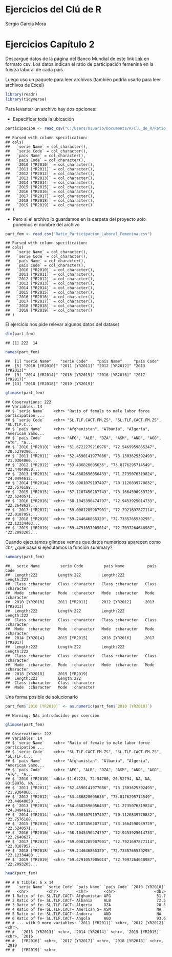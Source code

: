 Ejercicios del Clú de R
================
Sergio García Mora


# Ejercicios Capítulo 2

Descargué datos de la página del Banco Mundial de este link [link](https://databank.bancomundial.org/source/gender-statistics/preview/on#) en formato csv. Los datos indican el ratio de participación femenina en la fuerza laboral de cada país.

Luego uso un paquete para leer archivos (también podría usarlo para leer archivos de Excel)

``` r
library(readr)
library(tidyverse)
```

Para levantar un archivo hay dos opciones:

  - Especificar toda la ubicación

<!-- end list -->

``` r
participacion <- read_csv("C:/Users/Usuario/Documents/R/Clu_de_R/Ratio_Participacion_Laboral_Femenina.csv")
```

    ## Parsed with column specification:
    ## cols(
    ##   `serie Name` = col_character(),
    ##   `serie Code` = col_character(),
    ##   `país Name` = col_character(),
    ##   `país Code` = col_character(),
    ##   `2010 [YR2010]` = col_character(),
    ##   `2011 [YR2011]` = col_character(),
    ##   `2012 [YR2012]` = col_character(),
    ##   `2013 [YR2013]` = col_character(),
    ##   `2014 [YR2014]` = col_character(),
    ##   `2015 [YR2015]` = col_character(),
    ##   `2016 [YR2016]` = col_character(),
    ##   `2017 [YR2017]` = col_character(),
    ##   `2018 [YR2018]` = col_character(),
    ##   `2019 [YR2019]` = col_character()
    ## )

  - Pero si el archivo lo guardamos en la carpeta del proyecto solo
    ponemos el nombre del archivo

<!-- end list -->

``` r
part_fem <- read_csv("Ratio_Participacion_Laboral_Femenina.csv")
```

    ## Parsed with column specification:
    ## cols(
    ##   `serie Name` = col_character(),
    ##   `serie Code` = col_character(),
    ##   `país Name` = col_character(),
    ##   `país Code` = col_character(),
    ##   `2010 [YR2010]` = col_character(),
    ##   `2011 [YR2011]` = col_character(),
    ##   `2012 [YR2012]` = col_character(),
    ##   `2013 [YR2013]` = col_character(),
    ##   `2014 [YR2014]` = col_character(),
    ##   `2015 [YR2015]` = col_character(),
    ##   `2016 [YR2016]` = col_character(),
    ##   `2017 [YR2017]` = col_character(),
    ##   `2018 [YR2018]` = col_character(),
    ##   `2019 [YR2019]` = col_character()
    ## )

El ejercicio nos pide relevar algunos datos del dataset

``` r
dim(part_fem)
```

    ## [1] 222  14

``` r
names(part_fem)
```

    ##  [1] "serie Name"    "serie Code"    "país Name"     "país Code"    
    ##  [5] "2010 [YR2010]" "2011 [YR2011]" "2012 [YR2012]" "2013 [YR2013]"
    ##  [9] "2014 [YR2014]" "2015 [YR2015]" "2016 [YR2016]" "2017 [YR2017]"
    ## [13] "2018 [YR2018]" "2019 [YR2019]"

``` r
glimpse(part_fem)
```

    ## Observations: 222
    ## Variables: 14
    ## $ `serie Name`    <chr> "Ratio of female to male labor force participation ...
    ## $ `serie Code`    <chr> "SL.TLF.CACT.FM.ZS", "SL.TLF.CACT.FM.ZS", "SL.TLF.C...
    ## $ `país Name`     <chr> "Afghanistan", "Albania", "Algeria", "American Samo...
    ## $ `país Code`     <chr> "AFG", "ALB", "DZA", "ASM", "AND", "AGO", "ATG", "A...
    ## $ `2010 [YR2010]` <chr> "51.6722279216976", "72.5469959865247", "20.5279390...
    ## $ `2011 [YR2011]` <chr> "52.4590141977086", "73.1303625392493", "21.9304060...
    ## $ `2012 [YR2012]` <chr> "53.486820605636", "73.8176295714549", "23.44040050...
    ## $ `2013 [YR2013]` <chr> "54.6682696056433", "71.2735076319824", "24.0494612...
    ## $ `2014 [YR2014]` <chr> "55.8981079197497", "70.1120839770832", "22.7576188...
    ## $ `2015 [YR2015]` <chr> "57.1107456287743", "73.1664590939729", "22.5240571...
    ## $ `2016 [YR2016]` <chr> "58.1045390474797", "72.9453925014733", "22.2648627...
    ## $ `2017 [YR2017]` <chr> "59.0081285907901", "72.7921697877114", "22.0187957...
    ## $ `2018 [YR2018]` <chr> "59.244646865329", "72.7335765539295", "22.12334403...
    ## $ `2019 [YR2019]` <chr> "59.4791057905014", "72.7097264648987", "22.2093205...

Cuando ejecutamos glimpse vemos que datos numéricos aparecen como *chr*,
¿qué pasa si ejecutamos la función summary?

``` r
summary(part_fem)
```

    ##   serie Name         serie Code         país Name          país Code        
    ##  Length:222         Length:222         Length:222         Length:222        
    ##  Class :character   Class :character   Class :character   Class :character  
    ##  Mode  :character   Mode  :character   Mode  :character   Mode  :character  
    ##  2010 [YR2010]      2011 [YR2011]      2012 [YR2012]      2013 [YR2013]     
    ##  Length:222         Length:222         Length:222         Length:222        
    ##  Class :character   Class :character   Class :character   Class :character  
    ##  Mode  :character   Mode  :character   Mode  :character   Mode  :character  
    ##  2014 [YR2014]      2015 [YR2015]      2016 [YR2016]      2017 [YR2017]     
    ##  Length:222         Length:222         Length:222         Length:222        
    ##  Class :character   Class :character   Class :character   Class :character  
    ##  Mode  :character   Mode  :character   Mode  :character   Mode  :character  
    ##  2018 [YR2018]      2019 [YR2019]     
    ##  Length:222         Length:222        
    ##  Class :character   Class :character  
    ##  Mode  :character   Mode  :character

Una forma posible de solucionarlo

``` r
part_fem$`2010 [YR2010]` <- as.numeric(part_fem$`2010 [YR2010]`)
```

    ## Warning: NAs introducidos por coerción

``` r
glimpse(part_fem)
```

    ## Observations: 222
    ## Variables: 14
    ## $ `serie Name`    <chr> "Ratio of female to male labor force participation ...
    ## $ `serie Code`    <chr> "SL.TLF.CACT.FM.ZS", "SL.TLF.CACT.FM.ZS", "SL.TLF.C...
    ## $ `país Name`     <chr> "Afghanistan", "Albania", "Algeria", "American Samo...
    ## $ `país Code`     <chr> "AFG", "ALB", "DZA", "ASM", "AND", "AGO", "ATG", "A...
    ## $ `2010 [YR2010]` <dbl> 51.67223, 72.54700, 20.52794, NA, NA, 93.58976, NA,...
    ## $ `2011 [YR2011]` <chr> "52.4590141977086", "73.1303625392493", "21.9304060...
    ## $ `2012 [YR2012]` <chr> "53.486820605636", "73.8176295714549", "23.44040050...
    ## $ `2013 [YR2013]` <chr> "54.6682696056433", "71.2735076319824", "24.0494612...
    ## $ `2014 [YR2014]` <chr> "55.8981079197497", "70.1120839770832", "22.7576188...
    ## $ `2015 [YR2015]` <chr> "57.1107456287743", "73.1664590939729", "22.5240571...
    ## $ `2016 [YR2016]` <chr> "58.1045390474797", "72.9453925014733", "22.2648627...
    ## $ `2017 [YR2017]` <chr> "59.0081285907901", "72.7921697877114", "22.0187957...
    ## $ `2018 [YR2018]` <chr> "59.244646865329", "72.7335765539295", "22.12334403...
    ## $ `2019 [YR2019]` <chr> "59.4791057905014", "72.7097264648987", "22.2093205...

``` r
head(part_fem)
```

    ## # A tibble: 6 x 14
    ##   `serie Name` `serie Code` `país Name` `país Code` `2010 [YR2010]`
    ##   <chr>        <chr>        <chr>       <chr>                 <dbl>
    ## 1 Ratio of fe~ SL.TLF.CACT~ Afghanistan AFG                    51.7
    ## 2 Ratio of fe~ SL.TLF.CACT~ Albania     ALB                    72.5
    ## 3 Ratio of fe~ SL.TLF.CACT~ Algeria     DZA                    20.5
    ## 4 Ratio of fe~ SL.TLF.CACT~ American S~ ASM                    NA  
    ## 5 Ratio of fe~ SL.TLF.CACT~ Andorra     AND                    NA  
    ## 6 Ratio of fe~ SL.TLF.CACT~ Angola      AGO                    93.6
    ## # ... with 9 more variables: `2011 [YR2011]` <chr>, `2012 [YR2012]` <chr>,
    ## #   `2013 [YR2013]` <chr>, `2014 [YR2014]` <chr>, `2015 [YR2015]` <chr>, `2016
    ## #   [YR2016]` <chr>, `2017 [YR2017]` <chr>, `2018 [YR2018]` <chr>, `2019
    ## #   [YR2019]` <chr>
